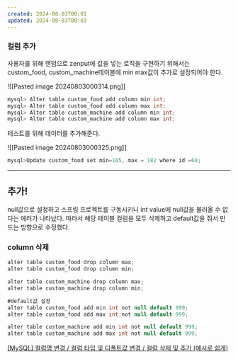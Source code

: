 ```yaml
---
created: 2024-08-03T00:01
updated: 2024-08-03T00:03
---
```

### 컬럼 추가

사용자를 위해 랜덤으로 zenput에 값을 넣는 로직을 구현하기 위해서는 custom_food, custom_machine테이블에 min max값이 추가로 설정되어야 한다.

![[Pasted image 20240803000314.png]]

```java
mysql> Alter table custom_food add column min int;
mysql> Alter table custom_food add column max int;
mysql> Alter table custom_machine add column min int;
mysql> Alter table custom_machine add column max int;

```

테스트를 위해 데이터를 추가해준다.

![[Pasted image 20240803000325.png]]

```java
mysql>Update custom_food set min=165, max = 182 where id =60;
```

---

## 추가!

null값으로 설정하고 스프링 프로젝트를 구동시키니 int value에 null값을 불러올 수 없다는 에러가 나타났다. 따라서 해당 테이블 컬럼을 모두 삭제하고 default값을 줘서 만드는 방향으로 수정했다.

### column 삭제

```java
alter table custom_food drop column max;
alter table custom_food drop column min;

alter table custom_machine drop column max;
alter table custom_machine drop column min;

#default값 설정
alter table custom_food add min int not null default 999;
alter table custom_food add max int not null default 999;

alter table custom_machine add min int not null default 999;
alter table custom_machine add max int not null default 999;
```

[[MySQL] 컬럼명 변경 / 컬럼 타입 및 디폴트값 변경 / 컬럼 삭제 및 추가 (예시로 쉽게)](https://wnwa.tistory.com/50)